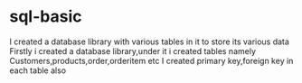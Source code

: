 # sql-basic
I created a database library with various tables in it to store its various data
Firstly i created a database library,under it i created tables namely Customers,products,order,orderitem etc
I created primary key,foreign key in each table also
